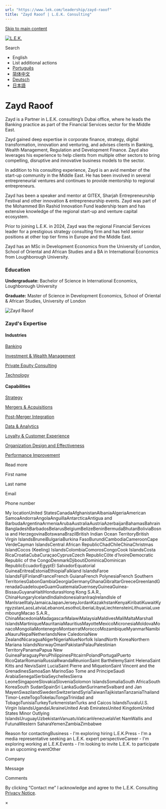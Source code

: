 ```yaml
---
url: "https://www.lek.com/leadership/zayd-raoof"
title: "Zayd Raoof | L.E.K. Consulting"
---
```


[Skip to main content](https://www.lek.com/leadership/zayd-raoof#main-content)

[![L.E.K.](https://www.lek.com/themes/lek/images/new-logo.svg)](https://www.lek.com/ "L.E.K.")

Search

- English
- List additional actions
- [Português](https://www.lek.com/pt-br/lek-brazil)
- [简体中文](https://www.lek.com/zh-hant/lek-china)
- [Deutsch](https://www.lek.com/de/lek-germany)
- [日本語](https://www.lek.com/ja/lek-japan)

# Zayd Raoof

Zayd is a Partner in L.E.K. consulting’s Dubai office, where he leads the Banking practice as part of the Financial Services sector for the Middle East.

Zayd gained deep expertise in corporate finance, strategy, digital transformation, innovation and venturing, and advises clients in Banking, Wealth Management, Regulation and Development Finance. Zayd also leverages his experience to help clients from multiple other sectors to bring compelling, disruptive and innovative business models to the sector.

In addition to his consulting experience, Zayd is an avid member of the start-up community in the Middle East. He has been involved in several entrepreneurial ventures and continues to provide mentorship to regional entrepreneurs.

Zayd has been a speaker and mentor at GITEX, Sharjah Entrepreneurship Festival and other innovation & entrepreneurship events. Zayd was part of the Mohammed Bin Rashid Innovation Fund leadership team and has extensive knowledge of the regional start-up and venture capital ecosystem.

Prior to joining L.E.K. in 2024, Zayd was the regional Financial Services leader for a prestigious strategy consulting firm and has held senior positions at other top tier firms in Europe and the Middle East.

Zayd has an MSc in Development Economics from the University of London, School of Oriental and African Studies and a BA in International Economics from Loughborough University.

### Education

**Undergraduate:** Bachelor of Science in International Economics, Loughborough University

**Graduate:** Master of Science in Development Economics, School of Oriental & African Studies, University of London

![Zayd Raoof](https://www.lek.com/sites/default/files/profile-images/zayd-raoof-web.jpg)

### Zayd's Expertise

#### Industries

[Banking](https://www.lek.com/industries/financial-services/banking)

[Investment & Wealth Management](https://www.lek.com/industries/financial-services/investment-wealth-management)

[Private Equity Consulting](https://www.lek.com/industries/private-equity-pe)

[Technology](https://www.lek.com/industries/technology)

#### Capabilities

[Strategy](https://www.lek.com/capabilities/strategy)

[Mergers & Acquisitions](https://www.lek.com/capabilities/mergers-acquisitions)

[Post-Merger Integration](https://www.lek.com/capabilities/organizational-strategy/post-merger-integration-pmi)

[Data & Analytics](https://www.lek.com/capabilities/data-analytics)

[Loyalty & Customer Experience](https://www.lek.com/capabilities/marketing-and-sales/loyalty-customer-experience)

[Organization Design and Effectiveness](https://www.lek.com/capabilities/organizational-strategy)

[Performance Improvement](https://www.lek.com/capabilities/performance-improvement)

Read more

First name

Last name

Email

Phone number

My locationUnited StatesCanadaAfghanistanAlbaniaAlgeriaAmerican SamoaAndorraAngolaAnguillaAntarcticaAntigua and BarbudaArgentinaArmeniaArubaAustraliaAustriaAzerbaijanBahamasBahrainBangladeshBarbadosBelarusBelgiumBelizeBeninBermudaBhutanBoliviaBosnia and HerzegovinaBotswanaBrazilBritish Indian Ocean TerritoryBritish Virgin IslandsBruneiBulgariaBurkina FasoBurundiCambodiaCameroonCape VerdeCayman IslandsCentral African RepublicChadChileChinaChristmas IslandCocos (Keeling) IslandsColombiaComorosCongoCook IslandsCosta RicaCroatiaCubaCuraçaoCyprusCzech RepublicCôte d’IvoireDemocratic Republic of the CongoDenmarkDjiboutiDominicaDominican RepublicEcuadorEgyptEl SalvadorEquatorial GuineaEritreaEstoniaEthiopiaFalkland IslandsFaroe IslandsFijiFinlandFranceFrench GuianaFrench PolynesiaFrench Southern TerritoriesGabonGambiaGeorgiaGermanyGhanaGibraltarGreeceGreenlandGrenadaGuadeloupeGuamGuatemalaGuernseyGuineaGuinea-BissauGuyanaHaitiHondurasHong Kong S.A.R., ChinaHungaryIcelandIndiaIndonesiaIranIraqIrelandIsle of ManIsraelItalyJamaicaJapanJerseyJordanKazakhstanKenyaKiribatiKuwaitKyrgyzstanLaosLatviaLebanonLesothoLiberiaLibyaLiechtensteinLithuaniaLuxembourgMacao S.A.R., ChinaMacedoniaMadagascarMalawiMalaysiaMaldivesMaliMaltaMarshall IslandsMartiniqueMauritaniaMauritiusMayotteMexicoMicronesiaMoldovaMonacoMongoliaMontenegroMontserratMoroccoMozambiqueMyanmarNamibiaNauruNepalNetherlandsNew CaledoniaNew ZealandNicaraguaNigerNigeriaNiueNorfolk IslandNorth KoreaNorthern Mariana IslandsNorwayOmanPakistanPalauPalestinian TerritoryPanamaPapua New GuineaParaguayPeruPhilippinesPitcairnPolandPortugalPuerto RicoQatarRomaniaRussiaRwandaRéunionSaint BarthélemySaint HelenaSaint Kitts and NevisSaint LuciaSaint Pierre and MiquelonSaint Vincent and the GrenadinesSamoaSan MarinoSao Tome and PrincipeSaudi ArabiaSenegalSerbiaSeychellesSierra LeoneSingaporeSlovakiaSloveniaSolomon IslandsSomaliaSouth AfricaSouth KoreaSouth SudanSpainSri LankaSudanSurinameSvalbard and Jan MayenSwazilandSwedenSwitzerlandSyriaTaiwanTajikistanTanzaniaThailandTimor-LesteTogoTokelauTongaTrinidad and TobagoTunisiaTurkeyTurkmenistanTurks and Caicos IslandsTuvaluU.S. Virgin IslandsUgandaUkraineUnited Arab EmiratesUnited KingdomUnited States Minor Outlying IslandsUruguayUzbekistanVanuatuVaticanVenezuelaViet NamWallis and FutunaWestern SaharaYemenZambiaZimbabwe

Reason for contactingBusiness - I'm exploring hiring L.E.K.Press - I'm a media representative seeking an L.E.K. expert perspectiveCareer - I'm exploring working at L.E.K.Events - I'm looking to invite L.E.K. to participate in an upcoming eventOther

Company

Message

Comments

By clicking “Contact me” I acknowledge and agree to the L.E.K. Consulting [Privacy Notice](https://www.lek.com/lek-consulting-privacy-policy).

×